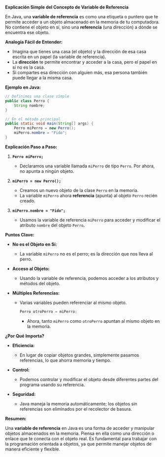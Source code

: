
**Explicación Simple del Concepto de Variable de Referencia**

En Java, una **variable de referencia** es como una etiqueta o puntero que te permite acceder a un objeto almacenado en la memoria de tu computadora. No contiene el objeto en sí, sino una **referencia** (una dirección) a dónde se encuentra ese objeto.

**Analogía Fácil de Entender:**

- Imagina que tienes una casa (el objeto) y la dirección de esa casa escrita en un papel (la variable de referencia).
- La **dirección** te permite encontrar y acceder a la casa, pero el papel en sí no es la casa.
- Si compartes esa dirección con alguien más, esa persona también puede llegar a la misma casa.

**Ejemplo en Java:**

```java
// Definimos una clase simple
public class Perro {
    String nombre;
}

// En el método principal
public static void main(String[] args) {
    Perro miPerro = new Perro();
    miPerro.nombre = "Fido";
}
```

**Explicación Paso a Paso:**

1. **`Perro miPerro;`**
   - Declaramos una variable llamada `miPerro` de tipo `Perro`. Por ahora, no apunta a ningún objeto.

2. **`miPerro = new Perro();`**
   - Creamos un nuevo objeto de la clase `Perro` en la memoria.
   - La variable `miPerro` ahora **referencia** (apunta) al objeto `Perro` recién creado.

3. **`miPerro.nombre = "Fido";`**
   - Usamos la variable de referencia `miPerro` para acceder y modificar el atributo `nombre` del objeto `Perro`.

**Puntos Clave:**

- **No es el Objeto en Sí:**
  - La variable `miPerro` no es el perro; es la dirección que nos lleva al perro.
  
- **Acceso al Objeto:**
  - Usando la variable de referencia, podemos acceder a los atributos y métodos del objeto.

- **Múltiples Referencias:**
  - Varias variables pueden referenciar al mismo objeto.

    ```java
    Perro otroPerro = miPerro;
    ```

    - Ahora, tanto `miPerro` como `otroPerro` apuntan al mismo objeto en la memoria.

**¿Por Qué Importa?**

- **Eficiencia:**
  - En lugar de copiar objetos grandes, simplemente pasamos referencias, lo que ahorra memoria y tiempo.
  
- **Control:**
  - Podemos controlar y modificar el objeto desde diferentes partes del programa usando su referencia.

- **Seguridad:**
  - Java maneja la memoria automáticamente; los objetos sin referencias son eliminados por el recolector de basura.

**Resumen:**

Una **variable de referencia** en Java es una forma de acceder y manipular objetos almacenados en la memoria. Piensa en ella como una dirección o enlace que te conecta con el objeto real. Es fundamental para trabajar con la programación orientada a objetos, ya que permite manejar objetos de manera eficiente y flexible.